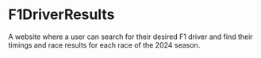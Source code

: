 # F1DriverResults
A website where a user can search for their desired F1 driver and find their timings and race results for each race of the 2024 season.
